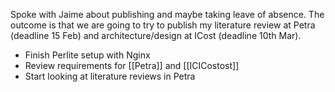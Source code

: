 Spoke with Jaime about publishing and maybe taking leave of absence. The outcome is that we are going to try to publish my literature review at Petra (deadline 15 Feb) and architecture/design at ICost (deadline 10th Mar). 

- Finish Perlite setup with Nginx
- Review requirements for [[Petra]] and [[ICICostost]]
- Start looking at literature reviews in Petra